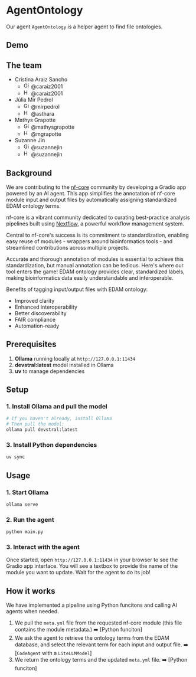 # AgentOntology



Our agent `AgentOntology` is a helper agent to find file ontologies.

## Demo

## The team

- Cristina Araiz Sancho 
    - <img src="https://github.com/favicon.ico" width="16" height="16" alt="GitHub"/> @caraiz2001 
    - <img src="https://huggingface.co/favicon.ico" width="16" height="16" alt="HuggingFace"/> @caraiz2001
- Júlia Mir Pedrol 
    - <img src="https://github.com/favicon.ico" width="16" height="16" alt="GitHub"/> @mirpedrol 
    - <img src="https://huggingface.co/favicon.ico" width="16" height="16" alt="HuggingFace"/> @asthara
- Mathys Grapotte 
    - <img src="https://github.com/favicon.ico" width="16" height="16" alt="GitHub"/> @mathysgrapotte 
    - <img src="https://huggingface.co/favicon.ico" width="16" height="16" alt="HuggingFace"/> @mgrapotte
- Suzanne Jin 
    - <img src="https://github.com/favicon.ico" width="16" height="16" alt="GitHub"/> @suzannejin 
    - <img src="https://huggingface.co/favicon.ico" width="16" height="16" alt="HuggingFace"/> @suzannejin

## Background

We are contributing to the [nf-core](https://nf-co.re/) community by developing a Gradio app powered by an AI agent. 
This app simplifies the annotation of nf-core module input and output files by automatically assigning standardized EDAM ontology terms.

nf-core is a vibrant community dedicated to curating best-practice analysis pipelines built using [Nextflow](https://www.nextflow.io/), a powerful workflow management system. 

Central to nf-core's success is its commitment to standardization, enabling easy reuse of modules - wrappers around bioinformatics tools - and streamlined contributions across multiple projects.

Accurate and thorough annotation of modules is essential to achieve this standardization, but manual annotation can be tedious. Here's where our tool enters the game! EDAM ontology provides clear, standardized labels, making bioinformatics data easily understandable and interoperable.

Benefits of tagging input/output files with EDAM ontology:
- Improved clarity
- Enhanced interoperability
- Better discoverability
- FAIR compliance
- Automation-ready

## Prerequisites

1. **Ollama** running locally at `http://127.0.0.1:11434`
2. **devstral:latest** model installed in Ollama
3. **uv** to manage dependencies

## Setup

### 1. Install Ollama and pull the model
```bash
# If you haven't already, install Ollama
# Then pull the model:
ollama pull devstral:latest
```

### 3. Install Python dependencies
```bash
uv sync
```

## Usage

### 1. Start Ollama
```bash
ollama serve
```

### 2. Run the agent
```bash
python main.py
```

### 3. Interact with the agent

Once started, open `http://127.0.0.1:11434` in your browser to see the Gradio app interface.
You will see a textbox to provide the name of the module you want to update.
Wait for the agent to do its job!

## How it works

We have implemented a pipeline using Python funcitons and calling AI agents when needed.

1. We pull the `meta.yml` file from the requested nf-core module (this file contains the module metadata.) ➡️ [Python funciton]
2. We ask the agent to retrieve the ontology terms from the EDAM database, and select the relevant term for each input and output file. ➡️ [`CodeAgent` with a `LiteLLMModel`]
3. We return the ontology terms and the updated `meta.yml` file. ➡️ [Python funciton]

